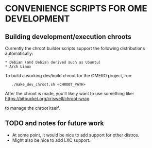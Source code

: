 CONVENIENCE SCRIPTS FOR OME DEVELOPMENT
=======================================

Building development/execution chroots
--------------------------------------

Currently the chroot builder scripts support the following distributions
automatically:

    * Debian (and Debian derived such as Ubuntu)
    * Arch Linux



To build a working dev/build chroot for the OMERO project, run:

       ./make_dev_chroot.sh <CHROOT_PATH>

After the chroot is made, you'll likely want to use something like:
   https://bitbucket.org/criswell/chroot-wrap

to manage the chroot itself.

TODO and notes for future work
------------------------------

* At some point, it would be nice to add support for other distros.
* Might also be nice to add LXC support.
